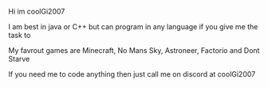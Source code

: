 Hi im coolGi2007

I am best in java or C++ but can program in any language if you give me the task to

My favrout games are Minecraft, No Mans Sky, Astroneer, Factorio and Dont Starve

If you need me to code anything then just call me on discord at coolGi2007
